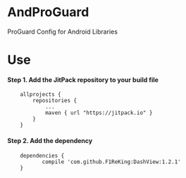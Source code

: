 # AndProGuard
ProGuard Config for Android Libraries

# Use
#### Step 1. Add the JitPack repository to your build file
```
	allprojects {
		repositories {
			...
			maven { url "https://jitpack.io" }
		}
	}
```

#### Step 2. Add the dependency
```
	dependencies {
	       compile 'com.github.F1ReKing:DashView:1.2.1'
	}
